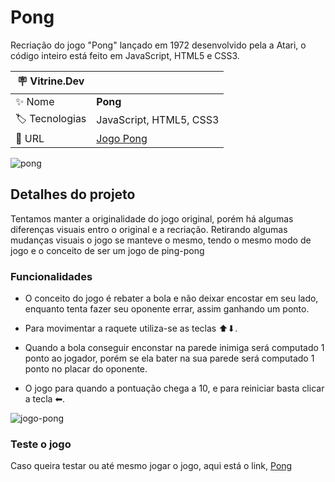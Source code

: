 # Pong

Recriação do jogo "Pong" lançado em 1972 desenvolvido pela a Atari, o código inteiro está feito em JavaScript, HTML5 e CSS3.

| :placard: Vitrine.Dev |     |
| -------------  | --- |
| :sparkles: Nome        | **Pong**
| :label: Tecnologias | JavaScript, HTML5, CSS3
| :rocket: URL | [Jogo Pong](https://pong-lupesi.vercel.app/)

<!-- Inserir imagem com a #vitrinedev ao final do link -->
![pong](https://user-images.githubusercontent.com/51518452/230785454-662d1c54-df08-466e-94a4-ca418d7acdfb.jpeg#vitrinedev)


## Detalhes do projeto
Tentamos manter a originalidade do jogo original, porém há algumas diferenças visuais entro o original e a recriação. Retirando algumas mudanças visuais o jogo se manteve o mesmo, tendo o mesmo modo de jogo e o conceito de ser um jogo de ping-pong

### Funcionalidades

* O conceito do jogo é rebater a bola e não deixar encostar em seu lado, enquanto tenta fazer seu oponente errar, assim ganhando um ponto.

* Para movimentar a raquete utiliza-se as teclas ⬆⬇.

* Quando a bola conseguir enconstar na parede inimiga será computado 1 ponto ao jogador, porém se ela bater na sua parede será computado 1 ponto no placar do oponente.

* O jogo para quando a pontuação chega a 10, e para reiniciar basta clicar a tecla ⬅.

![jogo-pong](https://user-images.githubusercontent.com/51518452/230785810-84b6dc40-8e6e-4d83-aa51-407584fcbb01.png#vitrinedev)

### Teste o jogo

Caso queira testar ou até mesmo jogar o jogo, aqui está o link, [Pong](https://pong-lupesi.vercel.app/)
